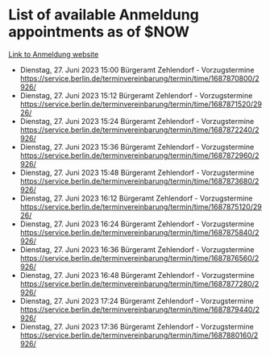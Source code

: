 # List of available Anmeldung appointments as of $NOW
[Link to Anmeldung website](https://service.berlin.de/terminvereinbarung/termin/tag.php?termin=1&anliegen[]=120686&dienstleisterlist=122210,122217,327316,122219,327312,122227,327314,122231,327346,122243,327348,122254,122252,329742,122260,329745,122262,329748,122271,327278,122273,327274,122277,327276,330436,122280,327294,122282,327290,122284,327292,122291,327270,122285,327266,122286,327264,122296,327268,150230,329760,122297,327286,122294,327284,122312,329763,122314,329775,122304,327330,122311,327334,122309,327332,317869,122281,327352,122279,329772,122283,122276,327324,122274,327326,122267,329766,122246,327318,122251,327320,122257,327322,122208,327298,122226,327300&herkunft=http%3A%2F%2Fservice.berlin.de%2Fdienstleistung%2F120686%2F)
- Dienstag, 27. Juni 2023 15:00 Bürgeramt Zehlendorf - Vorzugstermine https://service.berlin.de/terminvereinbarung/termin/time/1687870800/2926/
- Dienstag, 27. Juni 2023 15:12 Bürgeramt Zehlendorf - Vorzugstermine https://service.berlin.de/terminvereinbarung/termin/time/1687871520/2926/
- Dienstag, 27. Juni 2023 15:24 Bürgeramt Zehlendorf - Vorzugstermine https://service.berlin.de/terminvereinbarung/termin/time/1687872240/2926/
- Dienstag, 27. Juni 2023 15:36 Bürgeramt Zehlendorf - Vorzugstermine https://service.berlin.de/terminvereinbarung/termin/time/1687872960/2926/
- Dienstag, 27. Juni 2023 15:48 Bürgeramt Zehlendorf - Vorzugstermine https://service.berlin.de/terminvereinbarung/termin/time/1687873680/2926/
- Dienstag, 27. Juni 2023 16:12 Bürgeramt Zehlendorf - Vorzugstermine https://service.berlin.de/terminvereinbarung/termin/time/1687875120/2926/
- Dienstag, 27. Juni 2023 16:24 Bürgeramt Zehlendorf - Vorzugstermine https://service.berlin.de/terminvereinbarung/termin/time/1687875840/2926/
- Dienstag, 27. Juni 2023 16:36 Bürgeramt Zehlendorf - Vorzugstermine https://service.berlin.de/terminvereinbarung/termin/time/1687876560/2926/
- Dienstag, 27. Juni 2023 16:48 Bürgeramt Zehlendorf - Vorzugstermine https://service.berlin.de/terminvereinbarung/termin/time/1687877280/2926/
- Dienstag, 27. Juni 2023 17:24 Bürgeramt Zehlendorf - Vorzugstermine https://service.berlin.de/terminvereinbarung/termin/time/1687879440/2926/
- Dienstag, 27. Juni 2023 17:36 Bürgeramt Zehlendorf - Vorzugstermine https://service.berlin.de/terminvereinbarung/termin/time/1687880160/2926/
